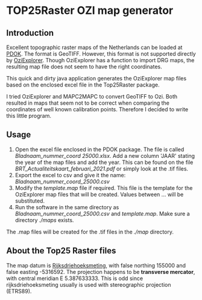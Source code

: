 # TOP25Raster OZI map generator
## Introduction
Excellent topographic raster maps of the Netherlands can be loaded at [PDOK](https://www.pdok.nl/introductie/-/article/dataset-basisregistratie-topografie-brt-topraster).
The format is GeoTIFF. However, this format is not supported directly by [OziExplorer](https://www.oziexplorer4.com/). Though OziExplorer has a function to import DRG maps, the resulting map file
does not seem to have the right coordinates.

This quick and dirty java application generates the OziExplorer map files based on the enclosed excel file in the Top25Raster package.

I tried OziExplorer and MAPC2MAPC to convert GeoTIFF to Ozi. Both resulted in maps that seem not to be correct when comparing the coordinates of well known calibration points. Therefore I decided to write this little program.

## Usage
1. Open the excel file enclosed in the PDOK package. 
   The file is called *Bladnaam_nummer_coord 25000.xlsx*.
   Add a new column 'JAAR' stating the year of the map files and add the year. This can be found on the file *BRT_Actualiteitskaart_februari_2021.pdf* or simply look at the .tif files.
2. Export the excel to csv and give it the name: *Bladnaam_nummer_coord_25000.csv*
3. Modify the *template.map* file if required. This file is the template for the OziExplorer map files that will be created. Values between $...$ will be substituted.
4. Run the software in the same directory as *Bladnaam_nummer_coord_25000.csv* and *template.map*. Make sure a directory *./maps* exists.

The .map files will be created for the .tif files in the *./map* directory. 

## About the Top25 Raster files
The map datum is [Rijksdriehoeksmeting](https://nl.wikipedia.org/wiki/Rijksdriehoeksco%C3%B6rdinaten), with false northing 155000 and false easting -5316592.
The projection happens to be **transverse mercator**, with central meridian E 5.387633333. This is odd since rijksdriehoeksmeting usually is used with stereographic projection (ETRS89).


